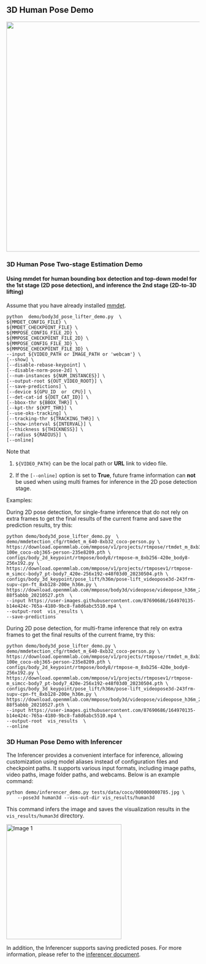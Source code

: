 ## 3D Human Pose Demo

<img  src="https://user-images.githubusercontent.com/15977946/118820606-02df2000-b8e9-11eb-9984-b9228101e780.gif"  width="600px"  alt><br>

### 3D Human Pose Two-stage Estimation Demo

#### Using mmdet for human bounding box detection and top-down model for the 1st stage (2D pose detection), and inference the 2nd stage (2D-to-3D lifting)

Assume that you have already installed [mmdet](https://github.com/open-mmlab/mmdetection).

```shell
python  demo/body3d_pose_lifter_demo.py  \
${MMDET_CONFIG_FILE} \
${MMDET_CHECKPOINT_FILE} \
${MMPOSE_CONFIG_FILE_2D} \
${MMPOSE_CHECKPOINT_FILE_2D} \
${MMPOSE_CONFIG_FILE_3D} \
${MMPOSE_CHECKPOINT_FILE_3D} \
--input ${VIDEO_PATH or IMAGE_PATH or 'webcam'} \
[--show] \
[--disable-rebase-keypoint] \
[--disable-norm-pose-2d] \
[--num-instances ${NUM_INSTANCES}] \
[--output-root ${OUT_VIDEO_ROOT}] \
[--save-predictions] \
[--device ${GPU_ID  or  CPU}] \
[--det-cat-id ${DET_CAT_ID}] \
[--bbox-thr ${BBOX_THR}] \
[--kpt-thr ${KPT_THR}] \
[--use-oks-tracking] \
[--tracking-thr ${TRACKING_THR}] \
[--show-interval ${INTERVAL}] \
[--thickness ${THICKNESS}] \
[--radius ${RADIUS}] \
[--online]
```

Note that

1. `${VIDEO_PATH}` can be the local path or **URL** link to video file.

2. If the `[--online]` option is set to **True**, future frame information can **not** be used when using multi frames for inference in the 2D pose detection stage.

Examples:

During 2D pose detection, for single-frame inference that do not rely on extra frames to get the final results of the current frame and save the prediction results, try this:

```shell
python demo/body3d_pose_lifter_demo.py  \
demo/mmdetection_cfg/rtmdet_m_640-8xb32_coco-person.py \
https://download.openmmlab.com/mmpose/v1/projects/rtmpose/rtmdet_m_8xb32-100e_coco-obj365-person-235e8209.pth \
configs/body_2d_keypoint/rtmpose/body8/rtmpose-m_8xb256-420e_body8-256x192.py \
https://download.openmmlab.com/mmpose/v1/projects/rtmposev1/rtmpose-m_simcc-body7_pt-body7_420e-256x192-e48f03d0_20230504.pth \
configs/body_3d_keypoint/pose_lift/h36m/pose-lift_videopose3d-243frm-supv-cpn-ft_8xb128-200e_h36m.py \
https://download.openmmlab.com/mmpose/body3d/videopose/videopose_h36m_243frames_fullconv_supervised_cpn_ft-88f5abbb_20210527.pth  \
--input https://user-images.githubusercontent.com/87690686/164970135-b14e424c-765a-4180-9bc8-fa8d6abc5510.mp4 \
--output-root  vis_results \
--save-predictions
```

During 2D pose detection, for multi-frame inference that rely on extra frames to get the final results of the current frame, try this:

```shell
python demo/body3d_pose_lifter_demo.py \
demo/mmdetection_cfg/rtmdet_m_640-8xb32_coco-person.py \
https://download.openmmlab.com/mmpose/v1/projects/rtmpose/rtmdet_m_8xb32-100e_coco-obj365-person-235e8209.pth \
configs/body_2d_keypoint/rtmpose/body8/rtmpose-m_8xb256-420e_body8-256x192.py \
https://download.openmmlab.com/mmpose/v1/projects/rtmposev1/rtmpose-m_simcc-body7_pt-body7_420e-256x192-e48f03d0_20230504.pth \
configs/body_3d_keypoint/pose_lift/h36m/pose-lift_videopose3d-243frm-supv-cpn-ft_8xb128-200e_h36m.py \
https://download.openmmlab.com/mmpose/body3d/videopose/videopose_h36m_243frames_fullconv_supervised_cpn_ft-88f5abbb_20210527.pth \
--input https://user-images.githubusercontent.com/87690686/164970135-b14e424c-765a-4180-9bc8-fa8d6abc5510.mp4 \
--output-root  vis_results  \
--online
```

### 3D Human Pose Demo with Inferencer

The Inferencer provides a convenient interface for inference, allowing customization using model aliases instead of configuration files and checkpoint paths. It supports various input formats, including image paths, video paths, image folder paths, and webcams. Below is an example command:

```shell
python demo/inferencer_demo.py tests/data/coco/000000000785.jpg \
    --pose3d human3d --vis-out-dir vis_results/human3d
```

This command infers the image and saves the visualization results in the `vis_results/human3d` directory.

<img src="https://github.com/open-mmlab/mmpose/assets/26127467/9621f51f-59e4-41e5-ab4c-3b03e97f0e9d" alt="Image 1" height="300"/>

In addition, the Inferencer supports saving predicted poses. For more information, please refer to the [inferencer document](https://mmpose.readthedocs.io/en/latest/user_guides/inference.html#inferencer-a-unified-inference-interface).
